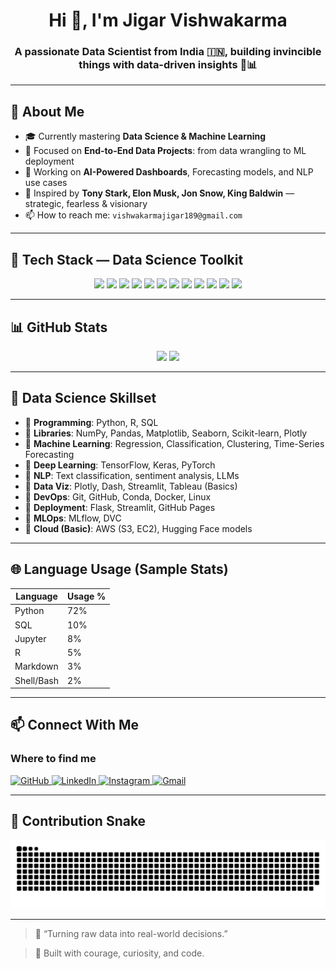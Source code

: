 <h1 align="center">Hi 👋, I'm Jigar Vishwakarma</h1>
<h3 align="center">A passionate Data Scientist from India 🇮🇳, building invincible things with data-driven insights 🧠📊</h3>

---

## 📌 About Me

- 🎓 Currently mastering **Data Science & Machine Learning**
- 💼 Focused on **End-to-End Data Projects**: from data wrangling to ML deployment
- 🔭 Working on **AI-Powered Dashboards**, Forecasting models, and NLP use cases
- 🧠 Inspired by **Tony Stark, Elon Musk, Jon Snow, King Baldwin** — strategic, fearless & visionary
- 📫 How to reach me: `vishwakarmajigar189@gmail.com`

---

## 🚀 Tech Stack — Data Science Toolkit


<p align="center">
  <img src="https://cdn.jsdelivr.net/gh/devicons/devicon/icons/python/python-original.svg" height="40" />
  <img src="https://cdn.jsdelivr.net/gh/devicons/devicon/icons/r/r-original.svg" height="40" />
  <img src="https://cdn.jsdelivr.net/gh/devicons/devicon/icons/numpy/numpy-original.svg" height="40" />
  <img src="https://cdn.jsdelivr.net/gh/devicons/devicon/icons/pandas/pandas-original.svg" height="40" />
  <img src="https://cdn.jsdelivr.net/gh/devicons/devicon/icons/tensorflow/tensorflow-original.svg" height="40" />
  <img src="https://cdn.jsdelivr.net/gh/devicons/devicon/icons/pytorch/pytorch-original.svg" height="40" />
  <img src="https://cdn.jsdelivr.net/gh/devicons/devicon/icons/jupyter/jupyter-original.svg" height="40" />
  <img src="https://cdn.jsdelivr.net/gh/devicons/devicon/icons/git/git-original.svg" height="40" />
  <img src="https://cdn.jsdelivr.net/gh/devicons/devicon/icons/github/github-original.svg" height="40" />
  <img src="https://cdn.jsdelivr.net/gh/devicons/devicon/icons/vscode/vscode-original.svg" height="40" />
  <img src="https://cdn.jsdelivr.net/gh/devicons/devicon/icons/linux/linux-original.svg" height="40" />
  <img src="https://cdn.jsdelivr.net/gh/devicons/devicon/icons/docker/docker-original.svg" height="40" />
</p>

---

## 📊 GitHub Stats

<p align="center">
  <img src="https://github-readme-stats.vercel.app/api?username=Jigarvishwakarma&show_icons=true&theme=radical" />
  <img src="https://github-readme-stats.vercel.app/api/top-langs/?username=Jigarvishwakarma&layout=compact&theme=radical" />
</p>

---

## 🧠 Data Science Skillset

- 🔹 **Programming**: Python, R, SQL
- 🔹 **Libraries**: NumPy, Pandas, Matplotlib, Seaborn, Scikit-learn, Plotly
- 🔹 **Machine Learning**: Regression, Classification, Clustering, Time-Series Forecasting
- 🔹 **Deep Learning**: TensorFlow, Keras, PyTorch
- 🔹 **NLP**: Text classification, sentiment analysis, LLMs
- 🔹 **Data Viz**: Plotly, Dash, Streamlit, Tableau (Basics)
- 🔹 **DevOps**: Git, GitHub, Conda, Docker, Linux
- 🔹 **Deployment**: Flask, Streamlit, GitHub Pages
- 🔹 **MLOps**: MLflow, DVC
- 🔹 **Cloud (Basic)**: AWS (S3, EC2), Hugging Face models

---

## 🌐 Language Usage (Sample Stats)

| Language     | Usage % |
|--------------|---------|
| Python       | 72%     |
| SQL          | 10%     |
| Jupyter      | 8%      |
| R            | 5%      |
| Markdown     | 3%      |
| Shell/Bash   | 2%      |

---

## 📫 Connect With Me

<h3>Where to find me</h3>
<p>
  <!-- GitHub -->
  <a href="https://github.com/yourusername" target="_blank">
    <img alt="GitHub" src="https://img.shields.io/badge/GitHub-%2312100E.svg?&style=for-the-badge&logo=Github&logoColor=white" />
  </a>

  <!-- LinkedIn -->
  <a href="https://www.linkedin.com/in/yourusername" target="_blank">
    <img alt="LinkedIn" src="https://img.shields.io/badge/linkedin-%230077B5.svg?&style=for-the-badge&logo=linkedin&logoColor=white" />
  </a>

  <!-- Instagram -->
  <a href="https://www.instagram.com/yourusername/" target="_blank">
    <img alt="Instagram" src="https://img.shields.io/badge/Instagram-E4405F?style=for-the-badge&logo=instagram&logoColor=white" />
  </a>

  <!-- Gmail (mailto link) -->
  <a href="vishwakarmajigar189@gmail.com" target="_blank">
    <img alt="Gmail" src="https://img.shields.io/badge/Gmail-D14836?style=for-the-badge&logo=gmail&logoColor=white" />
  </a>
</p>

---

## 🐍 Contribution Snake

<p align="center">
  <img src="https://github.com/Platane/snk/raw/output/github-contribution-grid-snake.svg" alt="Snake animation" />
</p>

---

> 🧠 “Turning raw data into real-world decisions.”

> 💪 Built with courage, curiosity, and code.
